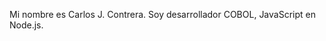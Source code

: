Mi nombre es Carlos J. Contrera.
Soy desarrollador COBOL, JavaScript en Node.js.

<!---
carloscba007/carloscba007 is a ✨ special ✨ repository because its `README.md` (this file) appears on your GitHub profile.
You can click the Preview link to take a look at your changes.
--->
